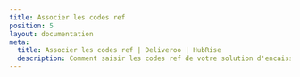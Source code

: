 ```yaml
---
title: Associer les codes ref
position: 5
layout: documentation
meta:
  title: Associer les codes ref | Deliveroo | HubRise
  description: Comment saisir les codes ref de votre solution d'encaissement dans votre menu Deliveroo, en utilisant le gestionnaire de menu de Deliveroo.
---
```

